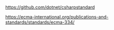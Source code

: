 

https://github.com/dotnet/csharpstandard

https://ecma-international.org/publications-and-standards/standards/ecma-334/
